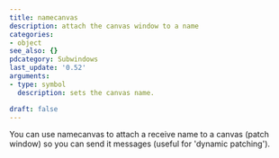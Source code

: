 ```yaml
---
title: namecanvas
description: attach the canvas window to a name
categories:
- object
see_also: {}
pdcategory: Subwindows
last_update: '0.52'
arguments:
- type: symbol
  description: sets the canvas name.

draft: false
---
```

You can use namecanvas to attach a receive name to a canvas (patch window) so you can send it messages (useful for 'dynamic patching'). 